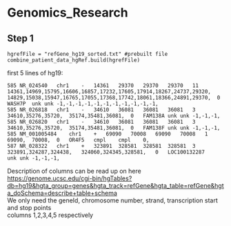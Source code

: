 # Genomics_Research

## Step 1
```
hgrefFile = "refGene_hg19_sorted.txt" #prebuilt file  
combine_patient_data_hgRef.build(hgrefFile)
```
first 5 lines of hg19:
```
585	NR_024540	chr1	-	14361	29370	29370	29370	11	14361,14969,15795,16606,16857,17232,17605,17914,18267,24737,29320,	14829,15038,15947,16765,17055,17368,17742,18061,18366,24891,29370,	0	WASH7P	unk	unk	-1,-1,-1,-1,-1,-1,-1,-1,-1,-1,-1,  
585	NR_026818	chr1	-	34610	36081	36081	36081	3	34610,35276,35720,	35174,35481,36081,	0	FAM138A	unk	unk	-1,-1,-1,  
585	NR_026820	chr1	-	34610	36081	36081	36081	3	34610,35276,35720,	35174,35481,36081,	0	FAM138F	unk	unk	-1,-1,-1,  
585	NM_001005484	chr1	+	69090	70008	69090	70008	1	69090,	70008,	0	OR4F5	cmpl	cmpl	0,  
587	NR_028322	chr1	+	323891	328581	328581	328581	3	323891,324287,324438,	324060,324345,328581,	0	LOC100132287	unk	unk	-1,-1,-1,
```
Description of columns can be read up on here  
https://genome.ucsc.edu/cgi-bin/hgTables?db=hg19&hgta_group=genes&hgta_track=refGene&hgta_table=refGene&hgta_doSchema=describe+table+schema  
We only need the geneId, chromosome number, strand, transcription start and stop points  
columns 1,2,3,4,5 respectively  
